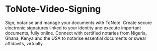 # ToNote-Video-Signing

Sign, notarise and manage your documents with ToNote. Create secure electronic signatures linked to your identity and execute important documents, fully online. Connect with certified notaries from Nigeria, Ghana, Kenya and the USA to notarise essential documents or swear affidavits, virtually.

<!-- WARNING! -->
<!-- m=_b,_tp,_r:1002 Using this console may allow attackers to impersonate you and steal your information using an attack called Self-XSS.Do not enter or paste code that you do not understand. -->

